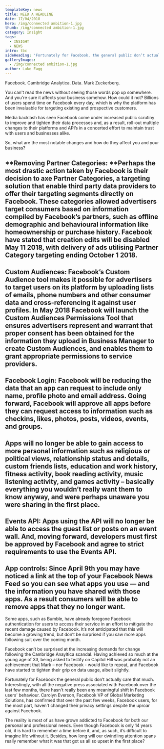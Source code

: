 ```yaml
---
templateKey: news
title: NEED A HEADLINE
date: 17/04/2018
hero: /img/connected ambition-1.jpg
thumb: /img/connected ambition-1.jpg
category: Insight
tags:
  - INSIGHT
  - NEWS
intro: tbc
sideHeading: 'Fortunately for Facebook, the general public don’t actually care that much. '
galleryImages:
  - /img/connected ambition-1.jpg
author: Luke Fagg
---
```

Facebook. Cambridge Analytica. Data. Mark Zuckerberg.

You can't read the news without seeing those words pop up somewhere. And you're sure it affects your business somehow. How could it not? Billions of users spend time on Facebook every day, which is why the platform has been invaluable for targeting existing and prospective customers. 

Media backlash has seen Facebook come under increased public scrutiny to improve and tighten their data processes and, as a result, roll-out multiple changes to their platforms and API’s in a concerted effort to maintain trust with users and businesses alike.

So, what are the most notable changes and how do they affect you and your business?

## **Removing Partner Categories: **Perhaps the most drastic action taken by Facebook is their decision to axe Partner Categories, a targeting solution that enable third party data providers to offer their targeting segments directly on Facebook. These categories allowed advertisers target consumers based on information compiled by Facebook’s partners, such as offline demographic and behavioural information like homeownership or purchase history. Facebook have stated that creation edits will be disabled May 11 2018, with delivery of ads utilising Partner Category targeting ending October 1 2018.

## 

## **Custom Audiences:** Facebook’s Custom Audience tool makes it possible for advertisers to target users on its platform by uploading lists of emails, phone numbers and other consumer data and cross-referencing it against user profiles. In May 2018 Facebook will launch the Custom Audiences Permissions Tool that ensures advertisers represent and warrant that proper consent has been obtained for the information they upload in Business Manager to create Custom Audiences, and enables them to grant appropriate permissions to service providers.

## 

## **Facebook Login:** Facebook will be reducing the data that an app can request to include only name, profile photo and email address. Going forward, Facebook will approve all apps before they can request access to information such as checkins, likes, photos, posts, videos, events, and groups. 

## Apps will no longer be able to gain access to more personal information such as religious or political views, relationship status and details, custom friends lists, education and work history, fitness activity, book reading activity, music listening activity, and games activity – basically everything you wouldn’t really want them to know anyway, and were perhaps unaware you were sharing in the first place.

## 

## **Events API:**  Apps using the API will no longer be able to access the guest list or posts on an event wall. And, moving forward, developers must first be approved by Facebook and agree to strict requirements to use the Events API.

## 

## **App controls:** Since April 9th you may have noticed a link at the top of your Facebook News Feed so you can see what apps you use — and the information you have shared with those apps. As a result consumers will be able to remove apps that they no longer want.

Some apps, such as Bumble, have already foregone Facebook authentication for users to access their service in an effort to mitigate the recent damage caused by Facebook. It’s not anticipated that this will become a growing trend, but don’t be surprised if you saw more apps following suit over the coming month.

Facebook can’t be surprised at the increasing demands for change following the Cambridge Anayltica scandal. Having achieved so much at the young age of 33, being asked to testify on Capitol Hill was probably not an achievement that Mark – nor Facebook - would like to repeat, and Facebook have started to tighten their grip on data usage, albeit slightly. 

Fortunately for Facebook the general public don’t actually care that much. Interestingly, with all the negative press associated with Facebook over the last few months, there hasn't really been any meaningful shift in Facebook users' behaviour. Carolyn Everson, Facebook VP of Global Marketing Solutions, has confirmed that over the past few weeks, Facebook users, for the most part, haven't changed their privacy settings despite the uproar against Facebook. 

The reality is most of us have grown addicted to Facebook for both our personal and professional needs. Even though Facebook is only 14 years old, it is hard to remember a time before it, and, as such, it’s difficult to imagine life without it. Besides, how long will our dwindling attention spans really remember what it was that got us all so upset in the first place?
